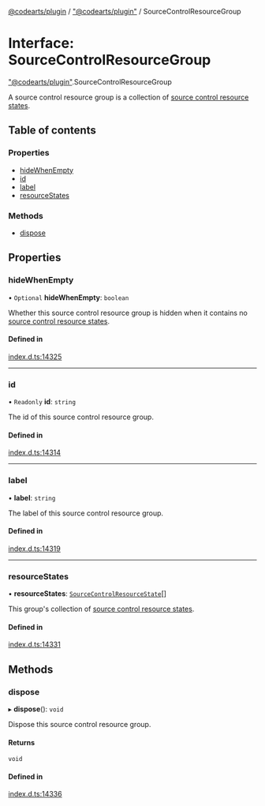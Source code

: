 [@codearts/plugin](../README.md) / ["@codearts/plugin"](../modules/_codearts_plugin_.md) / SourceControlResourceGroup

# Interface: SourceControlResourceGroup

["@codearts/plugin"](../modules/_codearts_plugin_.md).SourceControlResourceGroup

A source control resource group is a collection of
[source control resource states](codearts_plugin_.SourceControlResourceState.md).

## Table of contents

### Properties

- [hideWhenEmpty](codearts_plugin_.SourceControlResourceGroup.md#hidewhenempty)
- [id](codearts_plugin_.SourceControlResourceGroup.md#id)
- [label](codearts_plugin_.SourceControlResourceGroup.md#label)
- [resourceStates](codearts_plugin_.SourceControlResourceGroup.md#resourcestates)

### Methods

- [dispose](codearts_plugin_.SourceControlResourceGroup.md#dispose)

## Properties

### hideWhenEmpty

• `Optional` **hideWhenEmpty**: `boolean`

Whether this source control resource group is hidden when it contains
no [source control resource states](codearts_plugin_.SourceControlResourceState.md).

#### Defined in

[index.d.ts:14325](https://github.com/huaweicloud/cloudide-plugin-api/blob/4d28848/index.d.ts#L14325)

___

### id

• `Readonly` **id**: `string`

The id of this source control resource group.

#### Defined in

[index.d.ts:14314](https://github.com/huaweicloud/cloudide-plugin-api/blob/4d28848/index.d.ts#L14314)

___

### label

• **label**: `string`

The label of this source control resource group.

#### Defined in

[index.d.ts:14319](https://github.com/huaweicloud/cloudide-plugin-api/blob/4d28848/index.d.ts#L14319)

___

### resourceStates

• **resourceStates**: [`SourceControlResourceState`](codearts_plugin_.SourceControlResourceState.md)[]

This group's collection of
[source control resource states](codearts_plugin_.SourceControlResourceState.md).

#### Defined in

[index.d.ts:14331](https://github.com/huaweicloud/cloudide-plugin-api/blob/4d28848/index.d.ts#L14331)

## Methods

### dispose

▸ **dispose**(): `void`

Dispose this source control resource group.

#### Returns

`void`

#### Defined in

[index.d.ts:14336](https://github.com/huaweicloud/cloudide-plugin-api/blob/4d28848/index.d.ts#L14336)
